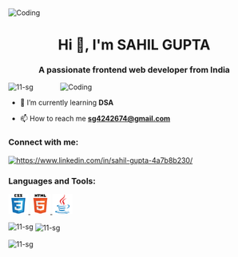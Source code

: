 <img align="center" alt="Coding" height="250" width="100%" src="https://media.giphy.com/media/ko7twHhomhk8E/giphy.gif">
<h1 align="center">Hi 👋, I'm SAHIL GUPTA</h1>
<h3 align="center">A passionate frontend web developer from India</h3>
<img align="right" alt="Coding" width="400" src="https://i.pinimg.com/originals/54/e3/7d/54e37d8074ebcde1d96c77d7b2a7f310.gif">

<p align="left"> <img src="https://komarev.com/ghpvc/?username=11-sg&label=Profile%20views&color=0e75b6&style=flat" alt="11-sg" /> </p>

- 🌱 I’m currently learning **DSA**

- 📫 How to reach me **sg4242674@gmail.com**

<h3 align="left">Connect with me:</h3>
<p align="left">
<a href="https://linkedin.com/in/https://www.linkedin.com/in/sahil-gupta-4a7b8b230/" target="blank"><img align="center" src="https://raw.githubusercontent.com/rahuldkjain/github-profile-readme-generator/master/src/images/icons/Social/linked-in-alt.svg" alt="https://www.linkedin.com/in/sahil-gupta-4a7b8b230/" height="30" width="40" /></a>
</p>

<h3 align="left">Languages and Tools:</h3>
<p align="left"> <a href="https://www.w3schools.com/css/" target="_blank" rel="noreferrer"> <img src="https://raw.githubusercontent.com/devicons/devicon/master/icons/css3/css3-original-wordmark.svg" alt="css3" width="40" height="40"/> </a> <a href="https://www.w3.org/html/" target="_blank" rel="noreferrer"> <img src="https://raw.githubusercontent.com/devicons/devicon/master/icons/html5/html5-original-wordmark.svg" alt="html5" width="40" height="40"/> </a> <a href="https://www.java.com" target="_blank" rel="noreferrer"> <img src="https://raw.githubusercontent.com/devicons/devicon/master/icons/java/java-original.svg" alt="java" width="40" height="40"/> </a> </p>

<p><img align="left" src="https://github-readme-stats.vercel.app/api/top-langs?username=11-sg&show_icons=true&locale=en&layout=compact" alt="11-sg" /></p>

<p>&nbsp;<img align="center" src="https://github-readme-stats.vercel.app/api?username=11-sg&show_icons=true&locale=en" alt="11-sg" /></p>

<p><img align="center" src="https://github-readme-streak-stats.herokuapp.com/?user=11-sg&" alt="11-sg" /></p>

